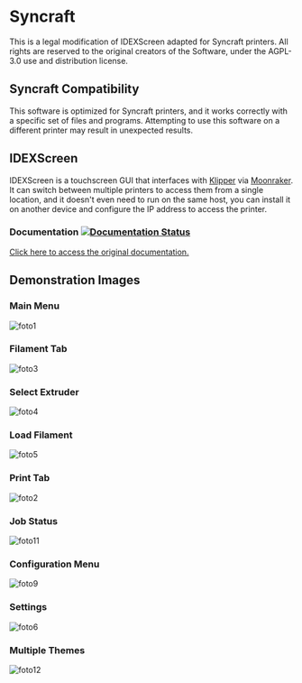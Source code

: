 # Syncraft
This is a legal modification of IDEXScreen adapted for Syncraft printers.
All rights are reserved to the original creators of the Software, under the AGPL-3.0 use and distribution license.

## Syncraft Compatibility
This software is optimized for Syncraft printers, and it works correctly with a specific set of files and programs.
Attempting to use this software on a different printer may result in unexpected results.

## IDEXScreen
IDEXScreen is a touchscreen GUI that interfaces with [Klipper](https://github.com/kevinOConnor/klipper) via [Moonraker](https://github.com/arksine/moonraker). It can switch between multiple printers to access them from a single location, and it doesn't even need to run on the same host, you can install it on another device and configure the IP address to access the printer.

### Documentation [![Documentation Status](https://readthedocs.org/projects/idexscreen/badge/?version=latest)](https://idexscreen.readthedocs.io/en/latest/?badge=latest)

[Click here to access the original documentation.](https://idexscreen.readthedocs.io/en/latest/)

## Demonstration Images

### Main Menu
![foto1](https://github.com/SYNCRAFT-GITHUB/IDEXScreen/assets/110249038/757a6ca2-30aa-4c56-8d52-a0e1254c88ba)


### Filament Tab
![foto3](https://github.com/SYNCRAFT-GITHUB/IDEXScreen/assets/110249038/1e25f99d-a783-445e-9b37-3a970d4b0ac2)

### Select Extruder
![foto4](https://github.com/SYNCRAFT-GITHUB/IDEXScreen/assets/110249038/ece06ad8-6905-47c9-9567-5008e5312f04)


### Load Filament
![foto5](https://github.com/SYNCRAFT-GITHUB/IDEXScreen/assets/110249038/7a3fc444-43ac-4807-b976-fb8960038f33)


### Print Tab
![foto2](https://github.com/SYNCRAFT-GITHUB/IDEXScreen/assets/110249038/8c8f7482-5dcf-4f80-9650-39ca7a4aa69e)


### Job Status
![foto11](https://github.com/SYNCRAFT-GITHUB/IDEXScreen/assets/110249038/f9a077d1-bbfe-4b45-aa52-37a8b8926c38)


### Configuration Menu
![foto9](https://github.com/SYNCRAFT-GITHUB/IDEXScreen/assets/110249038/8e216054-5b7e-428c-ae1a-503dcd6e2101)


### Settings
![foto6](https://github.com/SYNCRAFT-GITHUB/IDEXScreen/assets/110249038/3aecddd2-b97b-4941-a9e5-b5a3e39eef78)

### Multiple Themes
![foto12](https://github.com/SYNCRAFT-GITHUB/IDEXScreen/assets/110249038/d4afb786-8eb2-457d-965f-7a3fc0dcecc0)

